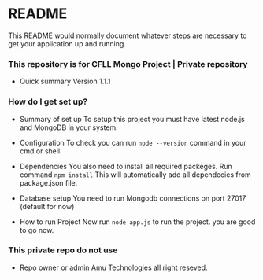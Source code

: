 # README #

This README would normally document whatever steps are necessary to get your application up and running.

### This repository is for CFLL Mongo Project | Private repository ###

* Quick summary
Version 1.1.1

### How do I get set up? ###

* Summary of set up
To setup this project you must have latest node.js and MongoDB in your system. 

* Configuration
To check you can run `node --version` command in your cmd or shell.

* Dependencies
You also need to install all required packeges. Run command `npm install` This will automatically add all dependecies from package.json file.

* Database setup
You need to run Mongodb connections on port 27017 (default for now)

* How to run Project
Now run `node app.js` to run the project. you are good to go now.


### This private repo do not use ###

* Repo owner or admin
Amu Technologies all right reseved.
